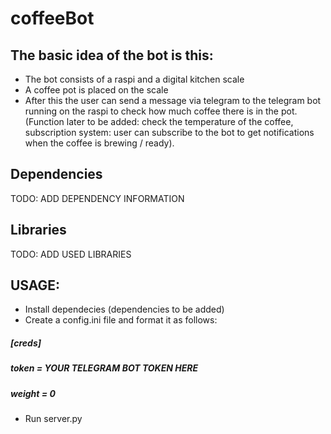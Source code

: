 # coffeeBot

## The basic idea of the bot is this:
- The bot consists of a raspi and a digital kitchen scale
- A coffee pot is placed on the scale
- After this the user can send a message via telegram to the telegram bot running on the raspi to check how much coffee there is in the pot. (Function later to be added: check the temperature of the coffee, subscription system: user can subscribe to the bot to get notifications when the coffee is brewing / ready).

## Dependencies
TODO: ADD DEPENDENCY INFORMATION

## Libraries
TODO: ADD USED LIBRARIES

## USAGE:
- Install dependecies (dependencies to be added)
- Create a config.ini file and format it as follows:
##### [creds]
##### token = YOUR TELEGRAM BOT TOKEN HERE
##### weight = 0
- Run server.py
